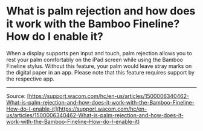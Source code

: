 # What is palm rejection and how does it work with the Bamboo Fineline? How do I enable it?

When a display supports pen input and touch, palm rejection allows you to rest your palm comfortably on the iPad screen while using the Bamboo Fineline stylus. Without this feature, your palm would leave stray marks on the digital paper in an app. Please note that this feature requires support by the respective app.

---
Source: [https://support.wacom.com/hc/en-us/articles/1500006340462-What-is-palm-rejection-and-how-does-it-work-with-the-Bamboo-Fineline-How-do-I-enable-it](https://support.wacom.com/hc/en-us/articles/1500006340462-What-is-palm-rejection-and-how-does-it-work-with-the-Bamboo-Fineline-How-do-I-enable-it)
